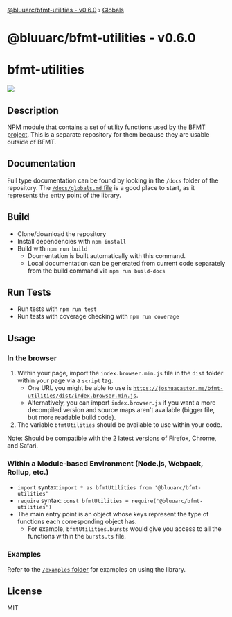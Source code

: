 [@bluuarc/bfmt-utilities - v0.6.0](README.md) › [Globals](globals.md)

# @bluuarc/bfmt-utilities - v0.6.0

# bfmt-utilities

![](https://github.com/BluuArc/bfmt-utilities/workflows/Node%20CI/badge.svg)

## Description

NPM module that contains a set of utility functions used by the [BFMT project](https://github.com/BluuArc/bf-mt). This is a separate repository for them because they are usable outside of BFMT.

## Documentation

Full type documentation can be found by looking in the `/docs` folder of the repository. The [`/docs/globals.md` file](https://github.com/BluuArc/bfmt-utilities/blob/master/docs/globals.md) is a good place to start, as it represents the entry point of the library.

## Build

* Clone/download the repository
* Install dependencies with `npm install`
* Build with `npm run build`
	* Doumentation is built automatically with this command.
	* Local documentation can be generated from current code separately from the build command via `npm run build-docs`

## Run Tests

* Run tests with `npm run test`
* Run tests with coverage checking with `npm run coverage`

## Usage

### In the browser

1. Within your page, import the `index.browser.min.js` file in the `dist` folder within your page via a `script` tag.
	* One URL you might be able to use is [`https://joshuacastor.me/bfmt-utilities/dist/index.browser.min.js`](https://joshuacastor.me/bfmt-utilities/dist/index.browser.min.js).
	* Alternatively, you can import `index.browser.js` if you want a more decompiled version and source maps aren't available (bigger file, but more readable build code).
2. The variable `bfmtUtilities` should be available to use within your code.

Note: Should be compatible with the 2 latest versions of Firefox, Chrome, and Safari.

### Within a Module-based Environment (Node.js, Webpack, Rollup, etc.)

* `import` syntax:`import * as bfmtUtilities from '@bluuarc/bfmt-utilities'`
* `require` syntax: `const bfmtUtilities = require('@bluuarc/bfmt-utilities')`
* The main entry point is an object whose keys represent the type of functions each corresponding object has.
	* For example, `bfmtUtilities.bursts` would give you access to all the functions within the `bursts.ts` file.

### Examples

Refer to the [`/examples` folder](https://github.com/BluuArc/bfmt-utilities/blob/master/examples) for examples on using the library.

## License

MIT
